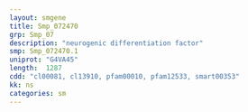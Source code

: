 ```yaml
---
layout: smgene
title: Smp_072470
grp: Smp_07
description: "neurogenic differentiation factor"
smp: Smp_072470.1
uniprot: "G4VA45"
length:  1287
cdd: "cl00081, cl13910, pfam00010, pfam12533, smart00353"
kk: ns
categories: sm
---
```

